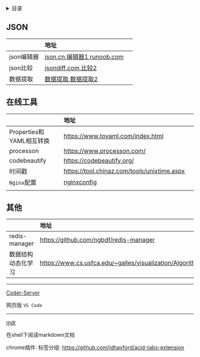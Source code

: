 <details>
<summary>目录</summary>
<!-- TOC -->

<!-- /TOC -->

</details>

## JSON

|            | 地址                                                                                                           |  |
| :--------- | :------------------------------------------------------------------------------------------------------------- | :- |
| json编辑器 | [json.cn](https://www.json.cn/),[编辑器1](http://jsoneditoronline.org/),[runoob.com](https://c.runoob.com/front-end/53) |  |
| json比较   | [jsondiff.com](http://jsondiff.com/),[比较2](https://www.sojson.com/jsondiff.html)                                   |  |
| 数据提取   | [数据提取](https://uutool.cn/json-field/),[数据提取2](https://wejson.cn/extract/)                                    |  |

## 在线工具

|                          | 地址                                        |  |
| :----------------------- | :------------------------------------------ | :- |
| Properties和YAML相互转换 | https://www.toyaml.com/index.html           |  |
| processon                | https://www.processon.com/                  |  |
| codebeautify             | https://codebeautify.org/                   |  |
| 时间戳                   | https://tool.chinaz.com/tools/unixtime.aspx |  |
| `Nginx`配置            | [nginxconfig](https://nginxconfig.io/)         |  |
|                          |                                             |  |

## 其他

|                    | 地址                                                           |  |
| :----------------- | :------------------------------------------------------------- | :- |
| redis-manager      | https://github.com/ngbdf/redis-manager                         |  |
| 数据结构动态化学习 | https://www.cs.usfca.edu/~galles/visualization/Algorithms.html |  |

---

[Coder-Server](https://github.com/cdr/code-server)

网页版 `VS Code`

---

[mdr](https://github.com/MichaelMure/mdr)

在shell下阅读markdown文档

chrome插件:
标签分组: https://github.com/jdhayford/acid-tabs-extension
